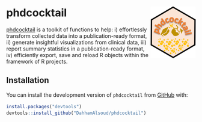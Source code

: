 
<!-- README.md is generated from README.Rmd. Please edit that file -->

# phdcocktail <a href="https://dahhamalsoud.github.io/phdcocktail/"><img src="man/figures/logo.png" alt="phdcocktail website" align="right" height="138"/></a>

<!-- badges: start -->
<!-- badges: end -->

[phdcocktail](https://dahhamalsoud.github.io/phdcocktail) is a toolkit
of functions to help: i) effortlessly transform collected data into a
publication-ready format, ii) generate insightful visualizations from
clinical data, iii) report summary statistics in a publication-ready
format, iv) efficiently export, save and reload R objects within the
framework of R projects.

## Installation

You can install the development version of `phdcocktail` from
[GitHub](https://github.com/) with:

``` r
install.packages("devtools")
devtools::install_github("DahhamAlsoud/phdcocktail")
```
